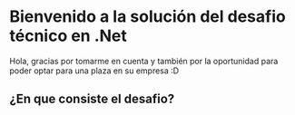 # Bienvenido a la solución del desafio técnico en .Net
Hola, gracias por tomarme en cuenta y también por la oportunidad para poder optar para una plaza
en su empresa :D

## ¿En que consiste el desafio?